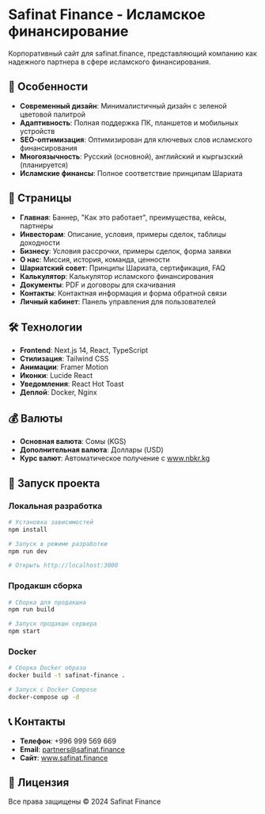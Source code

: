 # Safinat Finance - Исламское финансирование

Корпоративный сайт для safinat.finance, представляющий компанию как надежного партнера в сфере исламского финансирования.

## 🚀 Особенности

- **Современный дизайн**: Минималистичный дизайн с зеленой цветовой палитрой
- **Адаптивность**: Полная поддержка ПК, планшетов и мобильных устройств
- **SEO-оптимизация**: Оптимизирован для ключевых слов исламского финансирования
- **Многоязычность**: Русский (основной), английский и кыргызский (планируется)
- **Исламские финансы**: Полное соответствие принципам Шариата

## 📱 Страницы

- **Главная**: Баннер, "Как это работает", преимущества, кейсы, партнеры
- **Инвесторам**: Описание, условия, примеры сделок, таблицы доходности
- **Бизнесу**: Условия рассрочки, примеры сделок, форма заявки
- **О нас**: Миссия, история, команда, ценности
- **Шариатский совет**: Принципы Шариата, сертификация, FAQ
- **Калькулятор**: Калькулятор исламского финансирования
- **Документы**: PDF и договоры для скачивания
- **Контакты**: Контактная информация и форма обратной связи
- **Личный кабинет**: Панель управления для пользователей

## 🛠 Технологии

- **Frontend**: Next.js 14, React, TypeScript
- **Стилизация**: Tailwind CSS
- **Анимации**: Framer Motion
- **Иконки**: Lucide React
- **Уведомления**: React Hot Toast
- **Деплой**: Docker, Nginx

## 💰 Валюты

- **Основная валюта**: Сомы (KGS)
- **Дополнительная валюта**: Доллары (USD)
- **Курс валют**: Автоматическое получение с www.nbkr.kg

## 🚀 Запуск проекта

### Локальная разработка

```bash
# Установка зависимостей
npm install

# Запуск в режиме разработки
npm run dev

# Открыть http://localhost:3000
```

### Продакшн сборка

```bash
# Сборка для продакшна
npm run build

# Запуск продакшн сервера
npm start
```

### Docker

```bash
# Сборка Docker образа
docker build -t safinat-finance .

# Запуск с Docker Compose
docker-compose up -d
```

## 📞 Контакты

- **Телефон**: +996 999 569 669
- **Email**: partners@safinat.finance
- **Сайт**: www.safinat.finance

## 📄 Лицензия

Все права защищены © 2024 Safinat Finance